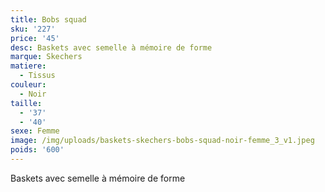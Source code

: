 ```yaml
---
title: Bobs squad
sku: '227'
price: '45'
desc: Baskets avec semelle à mémoire de forme
marque: Skechers
matiere:
  - Tissus
couleur:
  - Noir
taille:
  - '37'
  - '40'
sexe: Femme
image: /img/uploads/baskets-skechers-bobs-squad-noir-femme_3_v1.jpeg
poids: '600'
---
```

Baskets avec semelle à mémoire de forme
